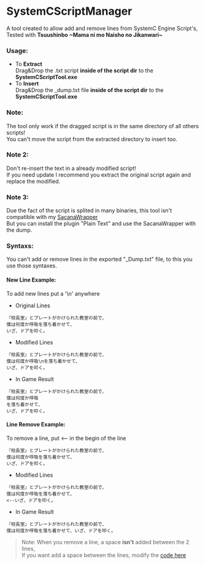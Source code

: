 # SystemCScriptManager
A tool created to allow add and remove lines from SystemC Engine Script's,  
Tested with **Tsuushinbo ~Mama ni mo Naisho no Jikanwari~**

### Usage:
- To **Extract**  
 Drag&Drop the .txt script **inside of the script dir** to the **SystemCScriptTool.exe**
- To **Insert**  
 Drag&Drop the _dump.txt file **inside of the script dir** to the **SystemCScriptTool.exe**

### Note:
The tool only work if the dragged script is in the same directory of all others scripts!  
You can't move the script from the extracted directory to insert too.

### Note 2:
Don't re-insert the text in a already modified script!  
If you need update I recommend you extract the original script again and replace the modified.

### Note 3:
Due the fact of the script is splited in many binaries, this tool isn't compatible with my [SacanaWrapper](https://github.com/marcussacana/SacanaWrapper)  
But you can install the plugin "Plain Text" and use the SacanaWrapper with the dump.

### Syntaxs:
You can't add or remove lines in the exported "_Dump.txt" file, to this you use those syntaxes.
#### New Line Example:
To add new lines put a '\n' anywhere
- Original Lines
```
『校長室』とプレートがかけられた教室の前で、
僕は何度か呼吸を落ち着かせて、
いざ、ドアを叩く。
```
- Modified Lines
```
『校長室』とプレートがかけられた教室の前で、
僕は何度か呼吸\nを落ち着かせて、
いざ、ドアを叩く。
```
- In Game Result
```
『校長室』とプレートがかけられた教室の前で、
僕は何度か呼吸
を落ち着かせて、
いざ、ドアを叩く。
```

#### Line Remove Example:
To remove a line, put <-- in the begin of the line
```
『校長室』とプレートがかけられた教室の前で、
僕は何度か呼吸を落ち着かせて、
いざ、ドアを叩く。
```
- Modified Lines
```
『校長室』とプレートがかけられた教室の前で、
僕は何度か呼吸を落ち着かせて、
<--いざ、ドアを叩く。
```
- In Game Result
```
『校長室』とプレートがかけられた教室の前で、
僕は何度か呼吸を落ち着かせて、いざ、ドアを叩く。
```
> Note: When you remove a line, a space **isn't** added between the 2 lines,  
If you want add a space between the lines, modify the [code here](https://github.com/marcussacana/SystemCScriptManager/blob/master/SystemCScriptManager/ParserWrapper.cs.cs#L43)